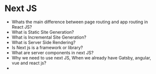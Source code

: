 Next JS
===============================================================

- Whats the main difference between page routing and app routing in React JS?
- What is Static Site Generation?
- What is Incremental Site Generation?
- What is Server Side Rendering?
- Is Next js is a framework or library?
- What are server components in next JS?
- Why we need to use next JS, When we already have Gatsby, angular, vue and react js?
- 